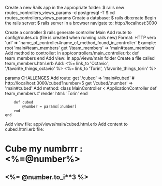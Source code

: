 Create a new Rails app in the appropriate folder: 
    $ rails new routes_controllers_views_params -d postgresql -T
    $ cd routes_controllers_views_params
Create a database: 
    $ rails db:create
Begin the rails server: 
    $ rails server
In a browser navigate to: 
    http://localhost:3000

Create a controller 
    $ rails generate controller Main
Add route to config/routes.db (file is created when running rails new)
    Format:
    HTTP verb 'url' => 'name_of_controller#name_of_method_found_in_controller'
    Example:
    root 'main#team_members'
    get '/team_members' => 'main#team_members'
Add method to controller:
    In app/controllers/main_controller.rb:
    def team_members
    end
Add view:
    In app/views/main folder
    Create a file called team_members.html.erb
    Add:
    <%= link_to 'Octavio', '/favorite_things_octavio' %>
    <%= link_to 'Torin', '/favorite_things_torin' %>

params CHALLENGES
Add route:
    get '/cubed' => 'main#cubed' 
    # http://localhost:3000/cubed?number=5
    get '/cubed/:number' => 'main#cubed'
Add method:
    class MainController < ApplicationController
        def team_members 
            # render html: 'Torin'
        end

        def cubed
            @number = params[:number]
        end
    end
Add view file:
    app/views/main/cubed.html.erb
    Add content to cubed.html.erb file:
    <h1> Cube my numbrrr : <%=@number%> </h1>
    <h2> <%= @number.to_i**3 %> </h2>
